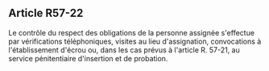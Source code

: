 Article R57-22
----
Le contrôle du respect des obligations de la personne assignée s'effectue par
vérifications téléphoniques, visites au lieu d'assignation, convocations à
l'établissement d'écrou ou, dans les cas prévus à l'article R. 57-21, au service
pénitentiaire d'insertion et de probation.
